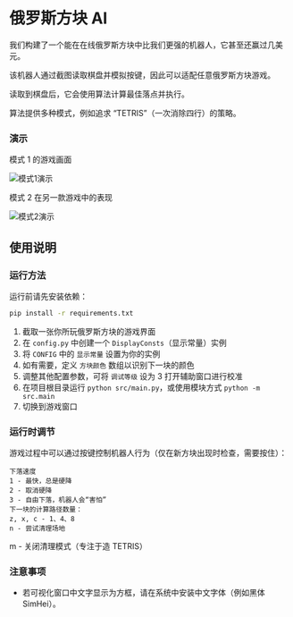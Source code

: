 # 俄罗斯方块 AI

我们构建了一个能在在线俄罗斯方块中比我们更强的机器人，它甚至还赢过几美元。

该机器人通过截图读取棋盘并模拟按键，因此可以适配任意俄罗斯方块游戏。

读取到棋盘后，它会使用算法计算最佳落点并执行。

算法提供多种模式，例如追求 “TETRIS”（一次消除四行）的策略。

### 演示
模式 1 的游戏画面

![模式1演示](https://media.giphy.com/media/kg1Ng8ZXTUQ2efOpUk/giphy.gif)

模式 2 在另一款游戏中的表现

![模式2演示](https://user-images.githubusercontent.com/27450370/147476623-7acc036e-7195-409b-a2ec-d24e489aadf2.gif)

## 使用说明

### 运行方法
运行前请先安装依赖：

```bash
pip install -r requirements.txt
```

1. 截取一张你所玩俄罗斯方块的游戏界面
2. 在 `config.py` 中创建一个 `DisplayConsts`（显示常量）实例
3. 将 `CONFIG` 中的 `显示常量` 设置为你的实例
4. 如有需要，定义 `方块颜色` 数组以识别下一块的颜色
5. 调整其他配置参数，可将 `调试等级` 设为 3 打开辅助窗口进行校准
6. 在项目根目录运行 `python src/main.py`，或使用模块方式 `python -m src.main`
7. 切换到游戏窗口

### 运行时调节
游戏过程中可以通过按键控制机器人行为（仅在新方块出现时检查，需要按住）：

    下落速度
    1 - 最快，总是硬降
    2 - 取消硬降
    3 - 自由下落，机器人会“害怕”
    下一块的计算路径数量：
    z, x, c - 1、4、8
    n - 尝试清理场地
m - 关闭清理模式（专注于造 TETRIS）

### 注意事项

- 若可视化窗口中文字显示为方框，请在系统中安装中文字体（例如黑体 SimHei）。
